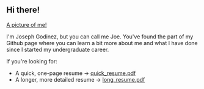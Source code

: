 ## Hi there!

[A picture of me!](me.jpg)

I'm Joseph Godinez, but you can call me Joe. You've found the part of my Github page where you can learn a bit more about me and what I have done since I started my undergraduate career. 

If you're looking for:
- A quick, one-page resume -> [quick_resume.pdf](quick_resume.pdf)
- A longer, more detailed resume -> [long_resume.pdf](long_resume.pdf)
